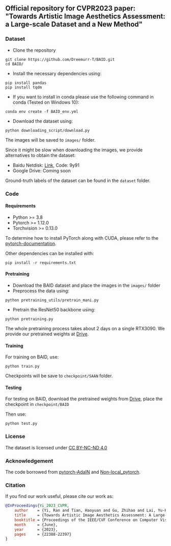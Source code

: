 ## Official repository for CVPR2023 paper: "Towards Artistic Image Aesthetics Assessment: a Large-scale Dataset and a New Method"

### Dataset

- Clone the repository
```
git clone https://github.com/Dreemurr-T/BAID.git
cd BAID/
```

- Install the necessary dependencies using:
```
pip install pandas
pip install tqdm
```
- If you want to install in conda please use the following command in conda (Tested on Windows 10):
```
conda env create -f BAID_env.yml
```

- Download the dataset using:
```
python downloading_script/download.py
```
The images will be saved to `images/` folder.

Since it might be slow when downloading the images, we provide alternatives to obtain the dataset:

- Baidu Netdisk: [Link](https://pan.baidu.com/s/19pxr19neJ6Pmd0B6A_u55Q), Code: 9y91
- Google Drive: Coming soon

Ground-truth labels of the dataset can be found in the `dataset` folder.

### Code
#### Requirements

- Python >= 3.8
- Pytorch >= 1.12.0
- Torchvision >= 0.13.0

To determine how to install PyTorch along with CUDA, please refer to the [pytorch-documentation](https://pytorch.org/get-started/locally/).

Other dependencies can be installed with:
```
pip install -r requirements.txt
```

#### Pretraining
- Download the BAID dataset and place the images in the `images/` folder
- Preprocess the data using:
```
python pretraining_utils/pretrain_mani.py
```

- Pretrain the ResNet50 backbone using:
```
python pretraining.py
```
The whole pretraining process takes about 2 days on a single RTX3090. We provide our pretrained weights at [Drive](https://drive.google.com/file/d/13aPiVT4xyu2w5VUwt6vDMJY1n2hXHKWc/view?usp=drive_link).

#### Training

For training on BAID, use:
```
python train.py
```
Checkpoints will be save to `checkpoint/SAAN` folder.

#### Testing

For testing on BAID, download the pretrained weights from [Drive](https://drive.google.com/file/d/1e2XPZjW92HFCUErNHzbmUtk204miAklS/view?usp=drive_link), place the checkpoint in `checkpoint/BAID`

Then use:
```
python test.py
```

### License
The dataset is licensed under [CC BY-NC-ND 4.0](https://creativecommons.org/licenses/by-nc-nd/4.0/)

### Acknowledgement
The code borrowed from [pytorch-AdaIN](https://github.com/naoto0804/pytorch-AdaIN) and [Non-local_pytorch](https://github.com/AlexHex7/Non-local_pytorch).

### Citation
If you find our work useful, please cite our work as:
```bibtex
@InProceedings{Yi_2023_CVPR,
    author    = {Yi, Ran and Tian, Haoyuan and Gu, Zhihao and Lai, Yu-Kun and Rosin, Paul L.},
    title     = {Towards Artistic Image Aesthetics Assessment: A Large-Scale Dataset and a New Method},
    booktitle = {Proceedings of the IEEE/CVF Conference on Computer Vision and Pattern Recognition (CVPR)},
    month     = {June},
    year      = {2023},
    pages     = {22388-22397}
}
```